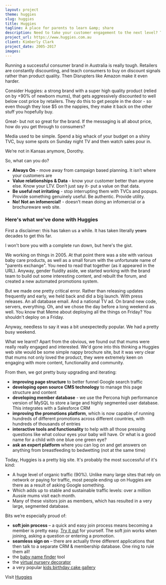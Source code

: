 ```yaml
---
layout: project
theme: huggies
slug: huggies
title: Huggies
tagline: A place for parents to learn &amp; share
description: Need to take your customer engagement to the next level? Take a look at how Huggies is dominating the pregnancy and parenting category by building a site with over 42,000 pages of content, plus lots of interactive tools and member features for over 600,000 members.
project_url: https://www.huggies.com.au
client: Kimberly Clark
project_date: 2005-2017
images:
---
```


Running a successful consumer brand in Australia is really tough. Retailers are constantly discounting, and teach consumers to buy on discount signals rather than product quality. Then Disrupters like Amazon make it even harder.

Consider Huggies: a strong brand with a super high quality product (relied on by +90% of newborn mums), that gets aggressively discounted to well below cost price by retailers. They do this to get people in the door - so even though they lose $5 on the nappies, they make it back on the other stuff you hopefully buy.

Great- but not so great for the brand. If the messaging is all about price, how do you get through to consumers?

Media used to be simple. Spend a big whack of your budget on a shiny TVC, buy some spots on Sunday night TV and then watch sales pour in.

We’re not in Kansas anymore, Dorothy.

So, what can you do?
- __Always On__ - move away from campaign based planning. It isn’t where your customers are
- __Value relationships & Data__ - know your customer better than anyone else. Know your LTV. Don’t just say it- put a value on that data.
- __Be useful not irritating__ - stop interrupting them with TVCs and popups. Provide something genuinely useful. Be authentic. Provide utility.
- __No! Not an infomercial!__ -  doesn’t mean doing an infomercial or a brochureware web site.


### Here's what we've done with Huggies

First a disclaimer: this has taken us a while. It has taken literally ~~years~~ decades to get this far. 

I won't bore you with a complete run down, but here's the gist.

We working on things in 2005. At that point there was a site with various baby care products, as well as a small forum with the unfortunate name of "parents exchange". You need to read that together (as it appeared in the URL). Anyway, gender fluidity aside, we started working with the brand team to build out some interesting content, and rebuilt the forum, and created a new automated promotions system.

But we made one pretty critical error. Rather than releasing updates frequently and early, we held back and did a big launch. With press releases. An all database email. And a national TV ad. On brand new code, servers, everything. Oh, and we chose the day before a long weekend as well. You know that Meme about deploying all the things on Friday? You shouldn't deploy on a Friday.

Anyway, needless to say it was a bit unexpectedly popular. We had a pretty busy weekend.

What we learnt? Apart from the obvious, we found out that mums were really really engaged and interested. We'd gone into this thinking a Huggies web site would be some simple nappy brochure site, but it was very clear that mums not only loved the product, they were extremely keen on engaging with more content, functionality and community.

From then, we got pretty busy upgrading and iterating:

* __improving page structure__ to better funnel Google search traffic
* __developing open source CMS technology__ to manage this page structure and content
* __developing member database__ - we use the Percona high performance version of MySQL to store a large and highly segmented user database. This integrates with a Salesforce CRM
* __improving the promotions platform__, which is now capable of running hundreds of different promotions across different countries, with hundreds of thousands of entries
* __interactive tools and functionality__ to help with all those pressing questions like what colour eyes your baby will have. Or what is a good name for a child with one blue one green eye?
* __ask an expert platform__ where you can log on and get answers on anything from breastfeeding to bedwetting (not at the same time)

Today, Huggies is a pretty big site. It's probably the most successful of it's kind:

- A huge level of organic traffic (90%). Unlike many large sites that rely on network or paying for traffic, most people ending up on Huggies are there as a result of asking Google something.
- Which adds up to stable and sustainable traffic levels:  over a million Aussie mums visit each month.
- Many of these visitors join as members, which has resulted in a very large, segmented database. 


Bits we’re especially proud of:


* __soft join process__ – a quick and easy join process means becoming a member is pretty easy. [Try it out](https://www.huggies.com.au/join) for yourself. The soft join works when joining, asking a question or entering a promotion.
* __seamless sign on__ – there are actually three different applications that then talk to a separate CRM & membership database. One ring to rule them all!
* the <a href="https://www.huggies.com.au/baby-names/">baby name finder</a>  tool
* the <a href="https://www.huggies.com.au/pregnancy/baby-nursery/baby-room-decorator">virtual nursery decorator</a>
* a very popular <a href="https://www.huggies.com.au/kids-birthday-cakes">kids birthday cake gallery</a>


Visit [Huggies](http://www.huggies.com.au/")
